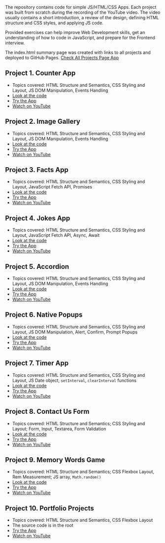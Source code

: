 The repository contains code for simple JS/HTML/CSS Apps.
Each project was built from scratch during the recording of the YouTube video. The video usually contains a short introduction, a review of the design, defining HTML structure and CSS styles, and applying JS code.

Provided exercises can help improve Web Development skills, get an understanding of how to code in JavaScript, and prepare for the Frontend interview.

The index.html summary page was created with links to all projects and deployed to GitHub Pages. [Check All Projects Page App](https://dzmitryur.github.io/js-html-css-apps/)

## Project 1. Counter App
 - Topics covered: HTML Structure and Semantics, CSS Styling and Layout, JS DOM Manipulation, Events Handling
 - [Look at the code](./counter)
 - [Try the App](https://dzmitryur.github.io/js-html-css-apps/counter/index.html)
 - [Watch on YouTube](https://youtu.be/IfHdXb3Gxe0)

## Project 2. Image Gallery
- Topics covered: HTML Structure and Semantics, CSS Styling and Layout, JS DOM Manipulation, Events Handling
- [Look at the code](./image-gallery)
- [Try the App](https://dzmitryur.github.io/js-html-css-apps/image-gallery/index.html)
- [Watch on YouTube](https://youtu.be/pAc1hW3eKr0)

## Project 3. Facts App
- Topics covered: HTML Structure and Semantics, CSS Styling and Layout, JavaScript Fetch API, Promises
- [Look at the code](./facts-api)
- [Try the App](https://dzmitryur.github.io/js-html-css-apps/facts-api/index.html)
- [Watch on YouTube](https://youtu.be/ZrOqRrcpsEs)

## Project 4. Jokes App
- Topics covered: HTML Structure and Semantics, CSS Styling and Layout, JavaScript Fetch API, Async, Await
- [Look at the code](./jokes-app)
- [Try the App](https://dzmitryur.github.io/js-html-css-apps/jokes-app/index.html)
- [Watch on YouTube](https://youtu.be/b7Cgpu541lQ)

## Project 5. Accordion
- Topics covered: HTML Structure and Semantics, CSS Styling and Layout, JS DOM Manipulation, Events Handling
- [Look at the code](./accordion)
- [Try the App](https://dzmitryur.github.io/js-html-css-apps/accordion/index.html)
- [Watch on YouTube](https://youtu.be/81q_kEgbNPA)

## Project 6. Native Popups
- Topics covered: HTML Structure and Semantics, CSS Styling and Layout, JS DOM Manipulation, Alert, Confirm, Prompt Popups
- [Look at the code](./native-popups)
- [Try the App](https://dzmitryur.github.io/js-html-css-apps/native-popups/index.html)
- [Watch on YouTube](https://youtu.be/mqYTk7XoRBs)

## Project 7. Timer App
- Topics covered: HTML Structure and Semantics, CSS Styling and Layout, JS Date object, `setInterval`, `clearInterval` functions
- [Look at the code](./timer)
- [Try the App](https://dzmitryur.github.io/js-html-css-apps/timer/index.html)
- [Watch on YouTube](https://youtu.be/9nMLgtFKfNc)

## Project 8. Contact Us Form
- Topics covered: HTML Structure and Semantics; CSS Styling and Layout; Form, Input, Textarea, Form Validation
- [Look at the code](./form-contact-us)
- [Try the App](https://dzmitryur.github.io/js-html-css-apps/form-contact-us/index.html)
- [Watch on YouTube](https://youtu.be/x2ItMNJI-rc)

## Project 9. Memory Words Game
- Topics covered: HTML Structure and Semantics; CSS Flexbox Layout, Rem Measurement; JS array, `Math.random()`
- [Look at the code](./memory-words-game)
- [Try the App](https://dzmitryur.github.io/js-html-css-apps/memory-words-game/index.html)
- [Watch on YouTube](https://youtu.be/oZpgtx6T6MY)

## Project 10. Portfolio Projects
- Topics covered: HTML Structure and Semantics, CSS Flexbox Layout
- The source code is in the root
- [Try the App](https://dzmitryur.github.io/js-html-css-apps/)
- [Watch on YouTube](https://youtu.be/OjesQpDMWJo)
